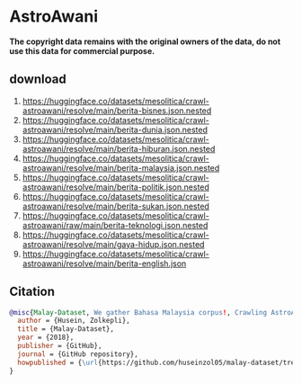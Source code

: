 # AstroAwani

**The copyright data remains with the original owners of the data, do not use this data for commercial purpose.**

## download

1. https://huggingface.co/datasets/mesolitica/crawl-astroawani/resolve/main/berita-bisnes.json.nested
2. https://huggingface.co/datasets/mesolitica/crawl-astroawani/resolve/main/berita-dunia.json.nested
3. https://huggingface.co/datasets/mesolitica/crawl-astroawani/resolve/main/berita-hiburan.json.nested
4. https://huggingface.co/datasets/mesolitica/crawl-astroawani/resolve/main/berita-malaysia.json.nested
5. https://huggingface.co/datasets/mesolitica/crawl-astroawani/resolve/main/berita-politik.json.nested
6. https://huggingface.co/datasets/mesolitica/crawl-astroawani/resolve/main/berita-sukan.json.nested
7. https://huggingface.co/datasets/mesolitica/crawl-astroawani/raw/main/berita-teknologi.json.nested
8. https://huggingface.co/datasets/mesolitica/crawl-astroawani/resolve/main/gaya-hidup.json.nested
9. https://huggingface.co/datasets/mesolitica/crawl-astroawani/resolve/main/berita-english.json

## Citation

```bibtex
@misc{Malay-Dataset, We gather Bahasa Malaysia corpus!, Crawling AstroAwani,
  author = {Husein, Zolkepli},
  title = {Malay-Dataset},
  year = {2018},
  publisher = {GitHub},
  journal = {GitHub repository},
  howpublished = {\url{https://github.com/huseinzol05/malay-dataset/tree/master/crawl/astroawani}}
}
```